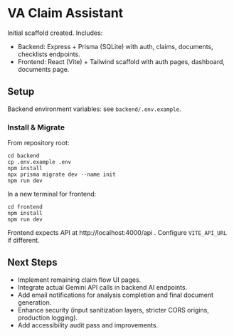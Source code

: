 # VA Claim Assistant

Initial scaffold created. Includes:
- Backend: Express + Prisma (SQLite) with auth, claims, documents, checklists endpoints.
- Frontend: React (Vite) + Tailwind scaffold with auth pages, dashboard, documents page.

## Setup

Backend environment variables: see `backend/.env.example`.

### Install & Migrate

From repository root:

```
cd backend
cp .env.example .env
npm install
npx prisma migrate dev --name init
npm run dev
```

In a new terminal for frontend:
```
cd frontend
npm install
npm run dev
```

Frontend expects API at http://localhost:4000/api . Configure `VITE_API_URL` if different.

## Next Steps
- Implement remaining claim flow UI pages.
- Integrate actual Gemini API calls in backend AI endpoints.
- Add email notifications for analysis completion and final document generation.
- Enhance security (input sanitization layers, stricter CORS origins, production logging).
- Add accessibility audit pass and improvements.
